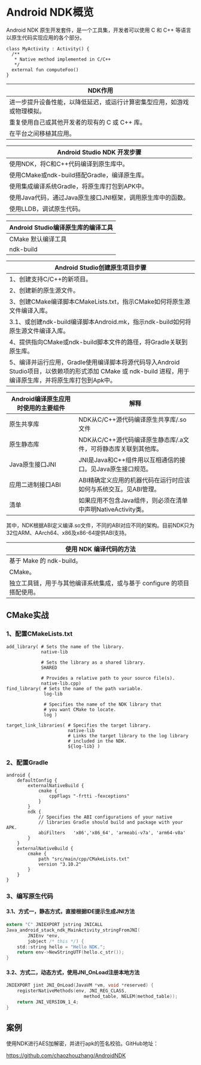 # Android NDK概览


Android NDK 原生开发套件，是一个工具集，开发者可以使用 C 和 C++ 等语言以原生代码实现应用的各个部分。

```
class MyActivity : Activity() {
  /**
   * Native method implemented in C/C++
   */
  external fun computeFoo()
}
```
|NDK作用|
|----|
|进一步提升设备性能，以降低延迟，或运行计算密集型应用，如游戏或物理模拟。|
|重复使用自己或其他开发者的现有的 C 或 C++ 库。|
|在平台之间移植其应用。|

|Android Studio NDK 开发步骤|
|----|
|使用NDK，将C和C++代码编译到原生库中。|
|使用CMake或ndk-build搭配Gradle，编译原生库。|
|使用集成编译系统Gradle，将原生库打包到APK中。|
|使用Java代码，通过Java原生接口JNI框架，调用原生库中的函数。|
|使用LLDB，调试原生代码。|


|Android Studio编译原生库的编译工具|
|----|
|CMake 默认编译工具|
|ndk-build |


|Android Studio创建原生项目步骤|
|----|
|1、创建支持C/C++的新项目。|
|2、创建新的原生源文件。|
|3、创建CMake编译脚本CMakeLists.txt，指示CMake如何将原生源文件编译入库。|
|3.1、或创建ndk-build编译脚本Android.mk，指示ndk-build如何将原生源文件编译入库。
|4、提供指向CMake或ndk-build脚本文件的路径，将Gradle关联到原生库。|
|5、编译并运行应用，Gradle使用编译脚本将源代码导入Android Studio项目，以依赖项的形式添加 CMake 或 ndk-build 进程，用于编译原生库，并将原生库打包到Apk中。|


|Android编译原生应用时使用的主要组件|解释|
|----|----|
|原生共享库|NDK从C/C++源代码编译原生共享库/.so文件|
|原生静态库|NDK从C/C++源代码编译原生静态库/.a文件，可将静态库关联到其他库。|
|Java原生接口JNI|JNI是Java和C++组件用以互相通信的接口。见Java原生接口规范。|
|应用二进制接口ABI|ABI精确定义应用的机器代码在运行时应该如何与系统交互。见ABI管理。|
|清单|如果应用不包含Java组件，则必须在清单中声明NativeActivity类。|

其中，NDK根据ABI定义编译.so文件，不同的ABI对应不同的架构。目前NDK只为32位ARM、AArch64、x86及x86-64提供ABI支持。

|使用 NDK 编译代码的方法|
|----|
|基于 Make 的 ndk-build。|
|CMake。|
|独立工具链，用于与其他编译系统集成，或与基于 configure 的项目搭配使用。|



## CMake实战
### 1、配置CMakeLists.txt
```
add_library( # Sets the name of the library.
             native-lib

             # Sets the library as a shared library.
             SHARED

             # Provides a relative path to your source file(s).
             native-lib.cpp)
find_library( # Sets the name of the path variable.
              log-lib

              # Specifies the name of the NDK library that
              # you want CMake to locate.
              log )
              
target_link_libraries( # Specifies the target library.
                       native-lib
                       # Links the target library to the log library
                       # included in the NDK.
                       ${log-lib} )
```

### 2、配置Gradle
```
android {
    defaultConfig {
        externalNativeBuild {
            cmake {
                cppFlags "-frtti -fexceptions"
            }
        }
        ndk {
            // Specifies the ABI configurations of your native
            // libraries Gradle should build and package with your APK.
            abiFilters   'x86','x86_64', 'armeabi-v7a', 'arm64-v8a'
        }
    }
    externalNativeBuild {
        cmake {
            path "src/main/cpp/CMakeLists.txt"
            version "3.10.2"
        }
    }
}

```
### 3、编写原生代码
#### 3.1、方式一，静态方式，直接根据IDE提示生成JNI方法
```C
extern "C" JNIEXPORT jstring JNICALL
Java_android_stack_ndk_MainActivity_stringFromJNI(
        JNIEnv *env,
        jobject /* this */) {
    std::string hello = "Hello NDK.";
    return env->NewStringUTF(hello.c_str());
}
```
#### 3.2、方式二，动态方式，使用JNI_OnLoad注册本地方法

```C
JNIEXPORT jint JNI_OnLoad(JavaVM *vm, void *reserved) {
	registerNativeMethods(env, JNI_REG_CLASS,
                             method_table, NELEM(method_table));
	return JNI_VERSION_1_4;
}
```

## 案例
使用NDK进行AES加解密，并进行apk的签名校验。GitHub地址：

https://github.com/chaozhouzhang/AndroidNDK

